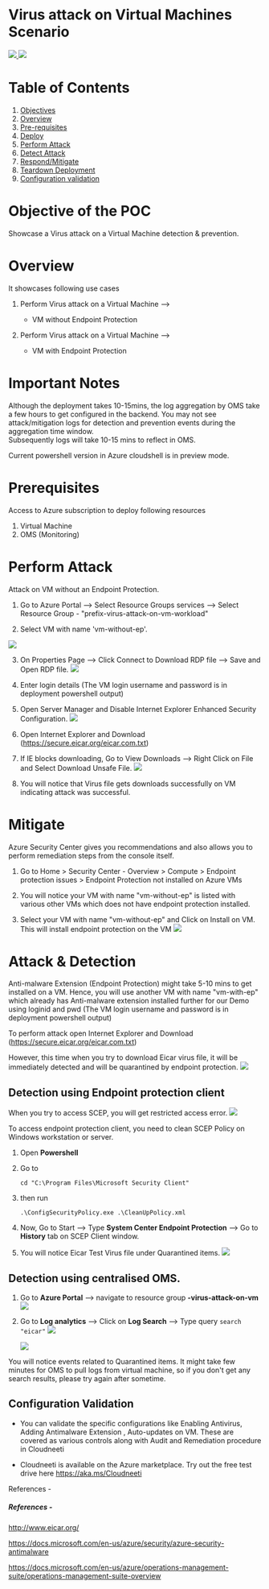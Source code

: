 # Virus attack on Virtual Machines Scenario

<a href="https://portal.azure.com/#create/Microsoft.Template/uri/https%3A%2F%2Fraw.githubusercontent.com%2FAzure%2Fazure-quickstart-templates%2Fmaster%2F101-VM-Virus-Attack-Prevention%2Fazuredeploy.json" target="_blank">
    <img src="http://azuredeploy.net/deploybutton.png"/> 
</a>
<a href="http://armviz.io/#/?load=https%3A%2F%2Fraw.githubusercontent.com%2FAzure%2Fazure-quickstart-templates%2Fmaster%2F101-VM-Virus-Attack-Prevention%2Fazuredeploy.json" target="_blank">
    <img src="http://armviz.io/visualizebutton.png"/> 
</a>


# Table of Contents
1. [Objectives](#objectives)
2. [Overview](#overview)
3. [Pre-requisites](#prerequisites)
4. [Deploy](#deployment)
5. [Perform Attack](#attack)
6. [Detect Attack](#detect)
7. [Respond/Mitigate](#mitigate)
8. [Teardown Deployment](#teardown)
9. [Configuration validation](#config)

<a name="objectives"></a>
# Objective of the POC 
Showcase a Virus attack on a Virtual Machine detection & prevention.

<a name="overview"></a>
# Overview
It showcases following use cases
1. Perform Virus attack on a Virtual Machine --> 

    * VM without Endpoint Protection

2. Perform Virus attack on a Virtual Machine --> 

    * VM with Endpoint Protection


# Important Notes <a name="notes"></a>
Although the deployment takes 10-15mins, the log aggregation by OMS take a few hours to get configured in the backend. You may not see attack/mitigation logs for detection and prevention events during the aggregation time window.   
Subsequently logs will take 10-15 mins to reflect in OMS.
<p>Current powershell version in Azure cloudshell is in preview mode.</p>


<a name="prerequisites"></a>
# Prerequisites
Access to Azure subscription to deploy following resources 
1. Virtual Machine
2. OMS (Monitoring)

<a name="attack"></a>
# Perform Attack 

Attack on VM without an Endpoint Protection.

1. Go to Azure Portal --> Select Resource Groups services --> Select Resource Group - "prefix-virus-attack-on-vm-workload"

2. Select VM with name 'vm-without-ep'.

![](images/vm-wo-endpoint-protection.PNG)

    

3. On Properties Page --> Click Connect to Download RDP file --> Save and Open RDP file.
![](images/access-vm-0.png)

4. Enter login details (The VM login username and password is in deployment powershell output)

5. Open Server Manager and Disable Internet Explorer Enhanced Security Configuration.
![](images/disable-internet-explorer-enhanced-security-configuration.png)

6. Open Internet Explorer and Download (https://secure.eicar.org/eicar.com.txt)

7. If IE blocks downloading, Go to View Downloads --> Right Click on File and Select Download Unsafe File.
![](images/download-test-virus-file.png)

8. You will notice that Virus file gets downloads successfully on VM indicating attack was successful.

<a name="mitigate"></a>
# Mitigate

Azure Security Center gives you recommendations and also allows you to perform remediation steps from the console itself.

1. Go to Home > Security Center - Overview > Compute > Endpoint protection issues > Endpoint Protection not installed on Azure VMs

2. You will notice your VM with name "vm-without-ep" is listed with various other VMs which does not have endpoint protection installed.

3. Select your VM with name "vm-without-ep" and Click on Install on VM. This will install endpoint protection on the VM
![](images/install-endpoint-protection.png)

# Attack & Detection

Anti-malware Extension (Endpoint Protection) might take 5-10 mins to get installed on a VM. Hence, you will use another VM with name "vm-with-ep" which already has Anti-malware extension installed further for our Demo using loginid and pwd (The VM login username and password is in deployment powershell output)

To perform attack open Internet Explorer and Download (https://secure.eicar.org/eicar.com.txt)

However, this time when you try to download Eicar virus file, it will be immediately detected and will be quarantined by endpoint protection.
![](images/virus-attack-on-vm-1.png)

## Detection using Endpoint protection client

When you try to access SCEP, you will get restricted access error. 
![](images/restricted-access-on-endpoint-protection.PNG)

To access endpoint protection client, you need to clean SCEP Policy on Windows workstation or server.
1. Open **Powershell**
1. Go to 

   `cd "C:\Program Files\Microsoft Security Client"`

1. then run 

   `.\ConfigSecurityPolicy.exe .\CleanUpPolicy.xml`

1. Now, Go to Start --> Type **System Center Endpoint Protection** --> Go to **History** tab on SCEP Client window.
1. You will notice Eicar Test Virus file under Quarantined items.
![](images/scep-history.PNG)

## Detection using centralised OMS.

1. Go to **Azure Portal** --> navigate to resource group **<case no>-virus-attack-on-vm**
![](images/log-analytics.png)

1. Go to **Log analytics** --> Click on **Log Search** --> Type query `search "eicar"`
![](images/log-search.png)

   ![](images/search-eicar.png)

You will notice events related to Quarantined items. It might take few minutes for OMS to pull logs from virtual machine, so if you don't get any search results, please try again after sometime.


<a name="config"></a>
## Configuration Validation
* You can validate the specific configurations like Enabling Antivirus, Adding Antimalware Extension , Auto-updates on VM. These are covered as various controls along with Audit and Remediation procedure in Cloudneeti

* Cloudneeti is available on the Azure marketplace. Try out the free test drive here https://aka.ms/Cloudneeti 

References -


##### References -

http://www.eicar.org/

https://docs.microsoft.com/en-us/azure/security/azure-security-antimalware

https://docs.microsoft.com/en-us/azure/operations-management-suite/operations-management-suite-overview

